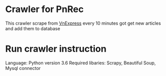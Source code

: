 # Crawler for PnRec
This crawler scrape from [VnExpress]('https://vnexpress.net') every 10 minutes got get new articles and add them to database
# Run crawler instruction
Language: Python version 3.6
Required libaries: Scrapy, Beautiful Soup, Mysql connector

